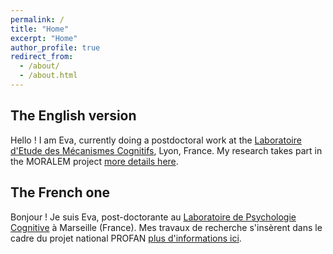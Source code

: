 ```yaml
---
permalink: /
title: "Home"
excerpt: "Home"
author_profile: true
redirect_from: 
  - /about/
  - /about.html
---
```

## The English version

Hello ! I am Eva, currently doing a postdoctoral work at the 
[Laboratoire d'Etude des Mécanismes Cognitifs](https://emc.univ-lyon2.fr/), Lyon, France. My research takes part in the MORALEM project [more details here]([https://anr.fr/Projet-ANR-21-CE28-0012).

## The French one 
Bonjour ! Je suis Eva, post-doctorante au [Laboratoire de Psychologie Cognitive](https://lpc.univ-amu.fr/fr) à Marseille (France). Mes travaux de recherche s'insèrent dans le cadre du projet national PROFAN [plus d'informations ici](https://www.education.gouv.fr/bo/16/Hebdo41/MENB1628228N.htm).

